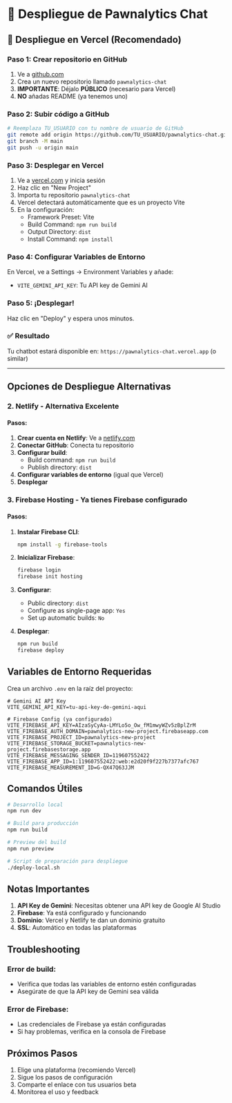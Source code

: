 # 🚀 Despliegue de Pawnalytics Chat

## 🎯 Despliegue en Vercel (Recomendado)

### Paso 1: Crear repositorio en GitHub
1. Ve a [github.com](https://github.com)
2. Crea un nuevo repositorio llamado `pawnalytics-chat`
3. **IMPORTANTE**: Déjalo **PÚBLICO** (necesario para Vercel)
4. **NO** añadas README (ya tenemos uno)

### Paso 2: Subir código a GitHub
```bash
# Reemplaza TU_USUARIO con tu nombre de usuario de GitHub
git remote add origin https://github.com/TU_USUARIO/pawnalytics-chat.git
git branch -M main
git push -u origin main
```

### Paso 3: Desplegar en Vercel
1. Ve a [vercel.com](https://vercel.com) y inicia sesión
2. Haz clic en "New Project"
3. Importa tu repositorio `pawnalytics-chat`
4. Vercel detectará automáticamente que es un proyecto Vite
5. En la configuración:
   - Framework Preset: Vite
   - Build Command: `npm run build`
   - Output Directory: `dist`
   - Install Command: `npm install`

### Paso 4: Configurar Variables de Entorno
En Vercel, ve a Settings → Environment Variables y añade:
- `VITE_GEMINI_API_KEY`: Tu API key de Gemini AI

### Paso 5: ¡Desplegar!
Haz clic en "Deploy" y espera unos minutos.

### ✅ Resultado
Tu chatbot estará disponible en: `https://pawnalytics-chat.vercel.app` (o similar)

---

## Opciones de Despliegue Alternativas

### 2. Netlify - Alternativa Excelente

#### Pasos:
1. **Crear cuenta en Netlify**: Ve a [netlify.com](https://netlify.com)
2. **Conectar GitHub**: Conecta tu repositorio
3. **Configurar build**:
   - Build command: `npm run build`
   - Publish directory: `dist`
4. **Configurar variables de entorno** (igual que Vercel)
5. **Desplegar**

### 3. Firebase Hosting - Ya tienes Firebase configurado

#### Pasos:
1. **Instalar Firebase CLI**:
   ```bash
   npm install -g firebase-tools
   ```

2. **Inicializar Firebase**:
   ```bash
   firebase login
   firebase init hosting
   ```

3. **Configurar**:
   - Public directory: `dist`
   - Configure as single-page app: `Yes`
   - Set up automatic builds: `No`

4. **Desplegar**:
   ```bash
   npm run build
   firebase deploy
   ```

## Variables de Entorno Requeridas

Crea un archivo `.env` en la raíz del proyecto:

```env
# Gemini AI API Key
VITE_GEMINI_API_KEY=tu-api-key-de-gemini-aqui

# Firebase Config (ya configurado)
VITE_FIREBASE_API_KEY=AIzaSyCyAa-LMYLo5o_Ow_fM1mwyWZv5zBplZrM
VITE_FIREBASE_AUTH_DOMAIN=pawnalytics-new-project.firebaseapp.com
VITE_FIREBASE_PROJECT_ID=pawnalytics-new-project
VITE_FIREBASE_STORAGE_BUCKET=pawnalytics-new-project.firebasestorage.app
VITE_FIREBASE_MESSAGING_SENDER_ID=119607552422
VITE_FIREBASE_APP_ID=1:119607552422:web:e2d20f9f227b7377afc767
VITE_FIREBASE_MEASUREMENT_ID=G-QX47Q63JJM
```

## Comandos Útiles

```bash
# Desarrollo local
npm run dev

# Build para producción
npm run build

# Preview del build
npm run preview

# Script de preparación para despliegue
./deploy-local.sh
```

## Notas Importantes

1. **API Key de Gemini**: Necesitas obtener una API key de Google AI Studio
2. **Firebase**: Ya está configurado y funcionando
3. **Dominio**: Vercel y Netlify te dan un dominio gratuito
4. **SSL**: Automático en todas las plataformas

## Troubleshooting

### Error de build:
- Verifica que todas las variables de entorno estén configuradas
- Asegúrate de que la API key de Gemini sea válida

### Error de Firebase:
- Las credenciales de Firebase ya están configuradas
- Si hay problemas, verifica en la consola de Firebase

## Próximos Pasos

1. Elige una plataforma (recomiendo Vercel)
2. Sigue los pasos de configuración
3. Comparte el enlace con tus usuarios beta
4. Monitorea el uso y feedback 